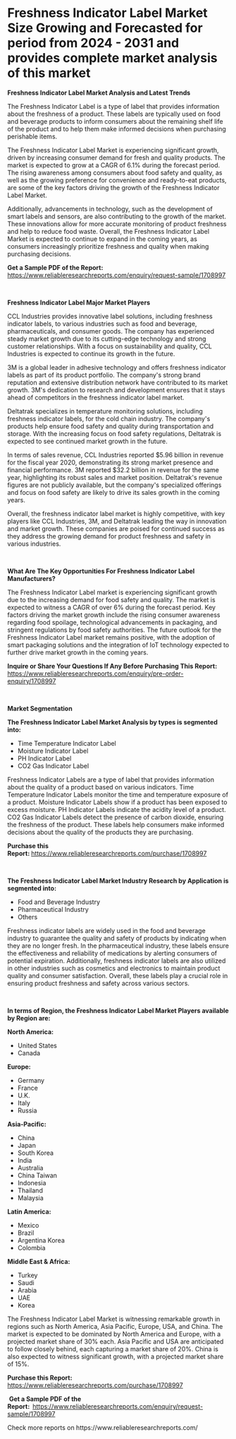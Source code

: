 <p><h1>Freshness Indicator Label Market Size Growing and Forecasted for period from 2024 - 2031 and provides complete market analysis of this market</h1></p><p><strong>Freshness Indicator Label Market Analysis and Latest Trends</strong></p>
<p><p>The Freshness Indicator Label is a type of label that provides information about the freshness of a product. These labels are typically used on food and beverage products to inform consumers about the remaining shelf life of the product and to help them make informed decisions when purchasing perishable items.</p><p>The Freshness Indicator Label Market is experiencing significant growth, driven by increasing consumer demand for fresh and quality products. The market is expected to grow at a CAGR of 6.1% during the forecast period. The rising awareness among consumers about food safety and quality, as well as the growing preference for convenience and ready-to-eat products, are some of the key factors driving the growth of the Freshness Indicator Label Market.</p><p>Additionally, advancements in technology, such as the development of smart labels and sensors, are also contributing to the growth of the market. These innovations allow for more accurate monitoring of product freshness and help to reduce food waste. Overall, the Freshness Indicator Label Market is expected to continue to expand in the coming years, as consumers increasingly prioritize freshness and quality when making purchasing decisions.</p></p>
<p><strong>Get a Sample PDF of the Report:&nbsp;</strong> <a href="https://www.reliableresearchreports.com/enquiry/request-sample/1708997">https://www.reliableresearchreports.com/enquiry/request-sample/1708997</a></p>
<p>&nbsp;</p>
<p><strong>Freshness Indicator Label Major Market Players</strong></p>
<p><p>CCL Industries provides innovative label solutions, including freshness indicator labels, to various industries such as food and beverage, pharmaceuticals, and consumer goods. The company has experienced steady market growth due to its cutting-edge technology and strong customer relationships. With a focus on sustainability and quality, CCL Industries is expected to continue its growth in the future.</p><p>3M is a global leader in adhesive technology and offers freshness indicator labels as part of its product portfolio. The company's strong brand reputation and extensive distribution network have contributed to its market growth. 3M's dedication to research and development ensures that it stays ahead of competitors in the freshness indicator label market.</p><p>Deltatrak specializes in temperature monitoring solutions, including freshness indicator labels, for the cold chain industry. The company's products help ensure food safety and quality during transportation and storage. With the increasing focus on food safety regulations, Deltatrak is expected to see continued market growth in the future.</p><p>In terms of sales revenue, CCL Industries reported $5.96 billion in revenue for the fiscal year 2020, demonstrating its strong market presence and financial performance. 3M reported $32.2 billion in revenue for the same year, highlighting its robust sales and market position. Deltatrak's revenue figures are not publicly available, but the company's specialized offerings and focus on food safety are likely to drive its sales growth in the coming years. </p><p>Overall, the freshness indicator label market is highly competitive, with key players like CCL Industries, 3M, and Deltatrak leading the way in innovation and market growth. These companies are poised for continued success as they address the growing demand for product freshness and safety in various industries.</p></p>
<p>&nbsp;</p>
<p><strong>What Are The Key Opportunities For Freshness Indicator Label Manufacturers?</strong></p>
<p><p>The Freshness Indicator Label market is experiencing significant growth due to the increasing demand for food safety and quality. The market is expected to witness a CAGR of over 6% during the forecast period. Key factors driving the market growth include the rising consumer awareness regarding food spoilage, technological advancements in packaging, and stringent regulations by food safety authorities. The future outlook for the Freshness Indicator Label market remains positive, with the adoption of smart packaging solutions and the integration of IoT technology expected to further drive market growth in the coming years.</p></p>
<p><strong>Inquire or Share Your Questions If Any Before Purchasing This Report:</strong> <a href="https://www.reliableresearchreports.com/enquiry/pre-order-enquiry/1708997">https://www.reliableresearchreports.com/enquiry/pre-order-enquiry/1708997</a></p>
<p>&nbsp;</p>
<p><strong>Market Segmentation</strong></p>
<p><strong>The Freshness Indicator Label Market Analysis by types is segmented into:</strong></p>
<p><ul><li>Time Temperature Indicator Label</li><li>Moisture Indicator Label</li><li>PH Indicator Label</li><li>CO2 Gas Indicator Label</li></ul></p>
<p><p>Freshness Indicator Labels are a type of label that provides information about the quality of a product based on various indicators. Time Temperature Indicator Labels monitor the time and temperature exposure of a product. Moisture Indicator Labels show if a product has been exposed to excess moisture. PH Indicator Labels indicate the acidity level of a product. CO2 Gas Indicator Labels detect the presence of carbon dioxide, ensuring the freshness of the product. These labels help consumers make informed decisions about the quality of the products they are purchasing.</p></p>
<p><strong>Purchase this Report:&nbsp;</strong><a href="https://www.reliableresearchreports.com/purchase/1708997">https://www.reliableresearchreports.com/purchase/1708997</a></p>
<p>&nbsp;</p>
<p><strong>The Freshness Indicator Label Market Industry Research by Application is segmented into:</strong></p>
<p><ul><li>Food and Beverage Industry</li><li>Pharmaceutical Industry</li><li>Others</li></ul></p>
<p><p>Freshness indicator labels are widely used in the food and beverage industry to guarantee the quality and safety of products by indicating when they are no longer fresh. In the pharmaceutical industry, these labels ensure the effectiveness and reliability of medications by alerting consumers of potential expiration. Additionally, freshness indicator labels are also utilized in other industries such as cosmetics and electronics to maintain product quality and consumer satisfaction. Overall, these labels play a crucial role in ensuring product freshness and safety across various sectors.</p></p>
<p>&nbsp;</p>
<p><strong>In terms of Region, the Freshness Indicator Label Market Players available by Region are:</strong></p>
<p>
    <p> <strong> North America: </strong>
        <ul>
            <li>United States</li>
            <li>Canada</li>
        </ul>
        </p> 
    <p> <strong> Europe: </strong>
        <ul>
            <li>Germany</li>
            <li>France</li>
            <li>U.K.</li>
            <li>Italy</li>
            <li>Russia</li>
        </ul>
        </p> 
    <p> <strong> Asia-Pacific: </strong>
        <ul>
            <li>China</li>
            <li>Japan</li>
            <li>South Korea</li>
            <li>India</li>
            <li>Australia</li>
            <li>China Taiwan</li>
            <li>Indonesia</li>
            <li>Thailand</li>
            <li>Malaysia</li>
        </ul>
        </p> 
    <p> <strong> Latin America: </strong>
        <ul>
            <li>Mexico</li>
            <li>Brazil</li>
            <li>Argentina Korea</li>
            <li>Colombia</li>
        </ul>
        </p> 
    <p> <strong> Middle East & Africa: </strong>
        <ul>
            <li>Turkey</li>
            <li>Saudi</li>
            <li>Arabia</li>
            <li>UAE</li>
            <li>Korea</li>
        </ul>
    </p>
    </p>
<p><p>The Freshness Indicator Label Market is witnessing remarkable growth in regions such as North America, Asia Pacific, Europe, USA, and China. The market is expected to be dominated by North America and Europe, with a projected market share of 30% each. Asia Pacific and USA are anticipated to follow closely behind, each capturing a market share of 20%. China is also expected to witness significant growth, with a projected market share of 15%.</p></p>
<p><strong>Purchase this Report: </strong><a href="https://www.reliableresearchreports.com/purchase/1708997">https://www.reliableresearchreports.com/purchase/1708997</a></p>
<p>&nbsp;<strong>Get a Sample PDF of the Report:&nbsp;&nbsp;</strong><a href="https://www.reliableresearchreports.com/enquiry/request-sample/1708997">https://www.reliableresearchreports.com/enquiry/request-sample/1708997</a></p>
<p><strong></strong></p>
<p>Check more reports on https://www.reliableresearchreports.com/</p>